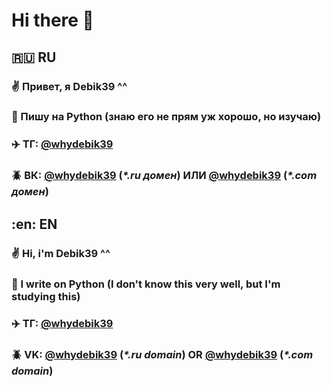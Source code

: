 # Hi there :wave:

## :ru: RU
### :v: Привет, я Debik39 ^^
### :snake: Пишу на Python (знаю его не прям уж хорошо, но изучаю)
### :airplane: ТГ: [@whydebik39](https://t.me/whydebik39)
### :beetle: ВК: [@whydebik39](https://vk.ru/whydebik39) (*&#42;.ru домен*) ИЛИ [@whydebik39](https://vk.com/whydebik39) (*&#42;.com домен*)

## :en: EN
### :v: Hi, i'm Debik39 ^^
### :snake: I write on Python (I don't know this very well, but I'm studying this)
### :airplane: ТГ: [@whydebik39](https://t.me/whydebik39)
### :beetle: VK: [@whydebik39](https://vk.ru/whydebik39) (*&#42;.ru domain*) OR [@whydebik39](https://vk.com/whydebik39) (*&#42;.com domain*)
